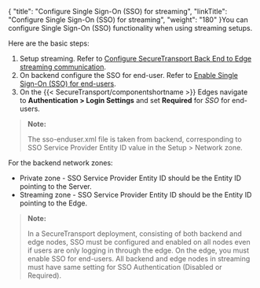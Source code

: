 {
    "title": "Configure Single Sign-On (SSO) for streaming",
    "linkTitle": "Configure Single Sign-On (SSO) for streaming",
    "weight": "180"
}You can configure Single Sign-On (SSO) functionality when using streaming setups.

Here are the basic steps:

1.  Setup streaming. Refer to [Configure SecureTransport Back End to Edge streaming communication](../../c_st_setup/t_st_stream_edge_backend).
2.  On backend configure the SSO for end-user. Refer to [Enable Single Sign-On (SSO) for end-users](../c_st_enable_sso_endusers#Enable2).
3.  On the {{< SecureTransport/componentshortname >}} Edges navigate to **Authentication > Login Settings** and set **Required** for *SSO* for end-users.

> **Note:**
>
> The sso-enduser.xml file is taken from backend, corresponding to SSO Service Provider Entity ID value in the Setup &gt; Network zone.

For the backend network zones:

-   Private zone - SSO Service Provider Entity ID should be the Entity ID pointing to the Server.
-   Streaming zone - SSO Service Provider Entity ID should be the Entity ID pointing to the Edge.  

> **Note:**
>
> In a SecureTransport deployment, consisting of both backend and edge nodes, SSO must be configured and enabled on all nodes even if users are only logging in through the edge. On the edge, you must enable SSO for end-users. All backend and edge nodes in streaming must have same setting for SSO Authentication (Disabled or Required).
